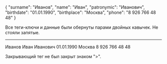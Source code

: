 {
        "surname": "Иванов",
        "name": "Иван",
        "patronymic": "Иванович",
        "birthdate": "01.01.1990",
        "birthplace": "Москва",
        "phone": "8 926 766 48 48"
}

Все теги-ключи и данные были обернуты парами двойных кавычек.
Не стояли запятые.
______________________________________________________

<req>
        <surname>Иванов</surname>
        <name>Иван</name>
        <patronymic>Иванович</patronymic>
        <birthdate>01.01.1990</birthdate>
        <birthplace>Москва</birthplace>
        <phone>8 926 766 48 48</phone> 
</req>

Закрывающий тег </req> не был закрыт знаком ">".

 